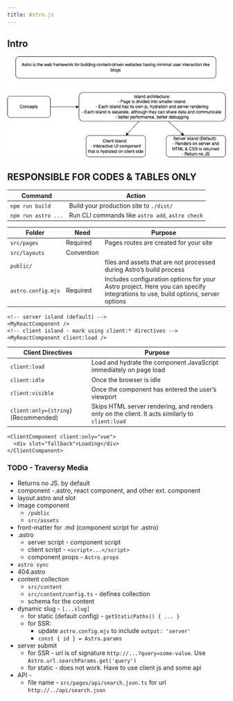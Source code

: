 ```yaml
---
title: Astro.js
---
```


## Intro

![Astro Image](./astro.drawio.png)

## RESPONSIBLE FOR CODES & TABLES ONLY

| Command             | Action                                           |
| ------------------- | ------------------------------------------------ |
| `npm run build`     | Build your production site to `./dist/`          |
| `npm run astro ...` | Run CLI commands like `astro add`, `astro check` |

| Folder             | Need       | Purpose                                                                                                                        |
| ------------------ | ---------- | ------------------------------------------------------------------------------------------------------------------------------ |
| `src/pages`        | Required   | Pages routes are created for your site                                                                                         |
| `src/layouts`      | Convention |                                                                                                                                |
| `public/`          |            | files and assets that are not processed during Astro’s build process                                                           |
| `astro.config.mjs` | Required   | Includes configuration options for your Astro project. Here you can specify integrations to use, build options, server options |

```astro title="island"
<!-- server island (default) -->
<MyReactComponent />
<!-- client island - mark using client:* directives -->
<MyReactComponent client:load />
```

| Client Directives                    | Purpose                                                                                         |
| ------------------------------------ | ----------------------------------------------------------------------------------------------- |
| `client:load`                        | Load and hydrate the component JavaScript immediately on page load                              |
| `client:idle`                        | Once the browser is idle                                                                        |
| `client:visible`                     | Once the component has entered the user’s viewport                                              |
| `client:only={string}` (Recommended) | Skips HTML server rendering, and renders only on the client. It acts similarly to `client:load` |

```astro title="display loading content"
<ClientComponent client:only="vue">
  <div slot="fallback">Loading</div>
</ClientComponent>
```

### TODO - Traversy Media

- Returns no JS. by default
- component -.astro, react component, and other ext. component
- layout.astro and slot
- image component
  - `/public`
  - `src/assets`
- front-matter for .md (component script for .astro)
- .astro
  - server script - component script
  - client script - `<script>...</script>`
  - component props - `Astro.props`
- `astro sync`
- 404.astro
- content collection
  - `src/content`
  - `src/content/config.ts` - defines collection
  - schema for the content
- dynamic slug - `[...slug]`
  - for static (default config) - `getStaticPaths() { ... }`
  - for SSR:
    - update `astro.config.mjs` to include `output: 'server'`
    - `const { id } = Astro.params`
- server submit
  - for SSR - url is of signature `http://...?query=some-value`. Use `Astro.url.searchParams.get('query')`
  - for static - does not work. Have to use client js and some api
- API -
  - file name - `src/pages/api/search.json.ts` for url `http://../api/search.json`
